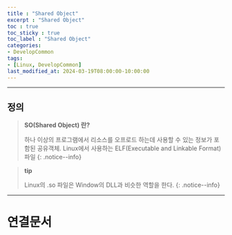 ```yaml
---
title : "Shared Object"
excerpt : "Shared Object"
toc : true
toc_sticky : true
toc_label : "Shared Object"
categories:
- DevelopCommon
tags:
- [Linux, DevelopCommon]
last_modified_at: 2024-03-19T08:00:00-10:00:00
---
```

  
---
  
## 정의
> **SO(Shared Object) 란?**  
>
> 하나 이상의 프로그램에서 리소스를 오프로드 하는데 사용할 수 있는 정보가 포함된 공유객체. Linux에서 사용하는 ELF(Executable and Linkable Format) 파일 
{: .notice--info}  

> **tip**
>
> Linux의 .so 파일은 Window의 DLL과 비슷한 역할을 한다. 
{: .notice--info}  

---
  
# 연결문서